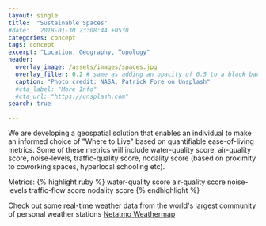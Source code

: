 ```yaml
---
layout: single
title:  "Sustainable Spaces"
#date:   2018-01-30 23:08:44 +0530
categories: concept
tags: concept
excerpt: "Location, Geography, Topology"
header:
  overlay_image: /assets/images/spaces.jpg
  overlay_filter: 0.2 # same as adding an opacity of 0.5 to a black background
  caption: "Photo credit: NASA, Patrick Fore on Unsplash"
  #cta_label: "More Info"
  #cta_url: "https://unsplash.com"
search: true

---
```

We are developing a geospatial solution that enables an individual to make an informed choice of "Where to Live" based on quantifiable ease-of-living metrics. Some of these metrics will include water-quality score, air-quality score, noise-levels, traffic-quality score, nodality score (based on proximity to coworking spaces, hyperlocal schooling etc). 

Metrics:
{% highlight ruby %}
water-quality score
air-quality score
noise-levels
traffic-flow score
nodality score
{% endhighlight %}

Check out some real-time weather data from the world's largest community of personal weather stations [Netatmo Weathermap][netatmo-weathermap]

[netatmo-weathermap]: https://weathermap.netatmo.com
